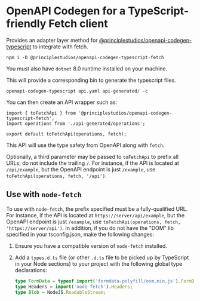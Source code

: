 # OpenAPI Codegen for a TypeScript-friendly Fetch client

Provides an adapter layer method for
[@principlestudios/openapi-codegen-typescript][1] to integrate with fetch.

    npm i -D @principlestudios/openapi-codegen-typescript-fetch

You must also have `dotnet` 8.0 runtime installed on your machine.

This will provide a corresponding bin to generate the typescript files.

    openapi-codegen-typescript api.yaml api-generated/ -c

You can then create an API wrapper such as:

    import { toFetchApi } from '@principlestudios/openapi-codegen-typescript-fetch';
    import operations from './api-generated/operations';

    export default toFetchApi(operations, fetch);

This API will use the type safety from OpenAPI along with `fetch`.

Optionally, a third parameter may be passed to `toFetchApi` to prefix all URLs; do not include the trailing `/`. For instance, if the API is located at `/api/example`, but the OpenAPI endpoint is just `/example`, use `toFetchApi(operations, fetch, '/api')`.

## Use with `node-fetch`

To use with `node-fetch`, the prefix specified must be a fully-qualified URL. For instance, if the API is located at `https://server/api/example`, but the OpenAPI endpoint is just `/example`, use `toFetchApi(operations, fetch, 'https://server/api')`. In addition, if you do not have the "DOM" lib specified in your tsconfig.json, make the following changes:

1. Ensure you have a compatible version of `node-fetch` installed.
2. Add a `types.d.ts` file (or other `.d.ts` file to be picked up by TypeScript in your Node sections) to your project with the following global type declarations:

    ```typescript
    type FormData = typeof import('formdata-polyfill/esm.min.js').FormData;
    type Headers = import('node-fetch').Headers;
    type Blob = NodeJS.ReadableStream;
    ```

[1]: https://www.npmjs.com/package/@principlestudios/openapi-codegen-typescript
